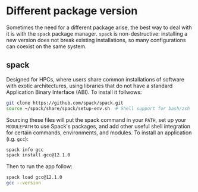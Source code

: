 # Different package version

Sometimes the need for a different package arise, the best way to deal with it is
with the ```spack``` package manager. ```spack``` is non-destructive: installing a new 
version does not break existing installations, so many configurations can coexist 
on the same system.

## spack

Designed for HPCs, where users share common installations of 
software with exotic architectures, using libraries that do not 
have a standard Application Binary Interface (ABI). To install it follwows:

```sh
git clone https://github.com/spack/spack.git
source ~/spack/share/spack/setup-env.sh  # Shell support for bash/zsh
```
Sourcing these files will put the spack command in your ```PATH```, set up your 
```MODULEPATH``` to use Spack's packages, and add other useful shell integration 
for certain commands, environments, and modules. To install an application (i.g. ```gcc```):

```sh
spack info gcc
spack install gcc@12.1.0
```

Then to run the app follow:

```sh
spack load gcc@12.1.0
gcc --version
```

<!--  Script to show the footer   -->
<html>
<script
    src="https://code.jquery.com/jquery-3.3.1.js"
    integrity="sha256-2Kok7MbOyxpgUVvAk/HJ2jigOSYS2auK4Pfzbm7uH60="
    crossorigin="anonymous">
</script>
<script>
$(function(){
  $("#footer").load("../footers/footer.html");
});
</script>
<body>
<div id="footer"></div>
</body>
</html>
